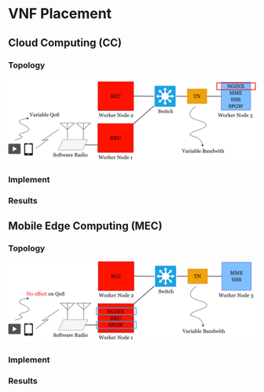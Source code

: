 # VNF Placement
## Cloud Computing (CC)
### Topology
![CC](./figs/CC.png)
### Implement
### Results
## Mobile Edge Computing (MEC)
### Topology
![MEC](./figs/MEC.png)
### Implement
### Results
